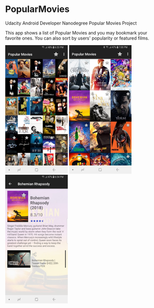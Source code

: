 # PopularMovies
Udacity Android Developer Nanodegree Popular Movies Project


This app shows a list of Popular Movies and you may bookmark your favorite ones. You can also sort by users' popularity or featured films.

<p float="left">
<img src="https://raw.githubusercontent.com/tadayoni1/popularmovies/master/screenshots/Popular%20Movies1.jpg" width="200">
<img src="https://raw.githubusercontent.com/tadayoni1/popularmovies/master/screenshots/Popular%20Movies2.jpg" width="200">
<img src="https://raw.githubusercontent.com/tadayoni1/popularmovies/master/screenshots/Popular%20Movies3.jpg" width="200">
</p>
